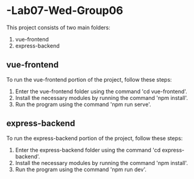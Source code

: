 # -Lab07-Wed-Group06

This project consists of two main folders:

1. vue-frontend
2. express-backend

## vue-frontend
To run the vue-frontend portion of the project, follow these steps:

1. Enter the vue-frontend folder using the command 'cd vue-frontend'.
2. Install the necessary modules by running the command 'npm install'.
3. Run the program using the command 'npm run serve'.

## express-backend
To run the express-backend portion of the project, follow these steps:

1. Enter the express-backend folder using the command 'cd express-backend'.
2. Install the necessary modules by running the command 'npm install'.
3. Run the program using the command 'npm run dev'.